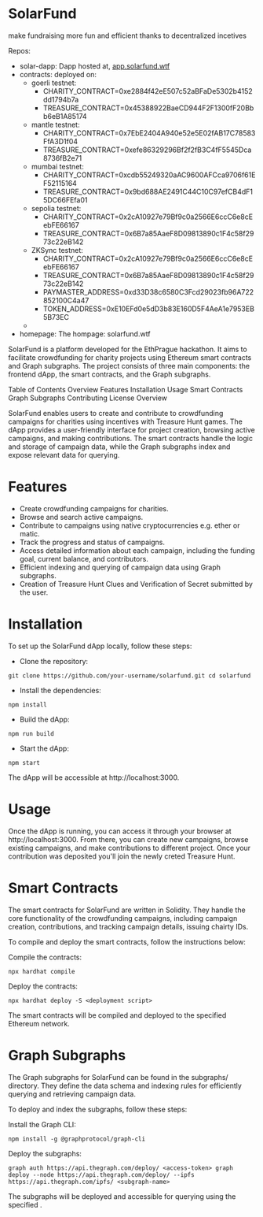 # SolarFund

make fundraising more fun and efficient thanks to decentralized incetives

Repos:
- solar-dapp: Dapp hosted at, [app.solarfund.wtf](https://app.solarfund.wtf])
- contracts: deployed on:
  - goerli testnet:
       - CHARITY_CONTRACT=0xe2884f42eE507c52aBFaDe5302b4152dd1794b7a
       - TREASURE_CONTRACT=0x45388922BaeCD944F2F1300fF20Bbb6eB1A85174 
  -  mantle testnet:
       - CHARITY_CONTRACT=0x7EbE2404A940e52e5E02fAB17C78583FfA3D1f04
       - TREASURE_CONTRACT=0xefe86329296Bf2f2fB3C4fF5545Dca8736fB2e71  
  -  mumbai testnet:
       - CHARITY_CONTRACT=0xcdb55249320aAC9600AFCca9706f61EF52115164
       - TREASURE_CONTRACT=0x9bd688AE2491C44C10C97efCB4dF15DC66FEfa01 
  -  sepolia testnet:
      -  CHARITY_CONTRACT=0x2cA10927e79Bf9c0a2566E6ccC6e8cEebFE66167
      -  TREASURE_CONTRACT=0x6B7a85AaeF8D09813890c1F4c58f2973c22eB142
  -  ZKSync testnet:
      -  CHARITY_CONTRACT=0x2cA10927e79Bf9c0a2566E6ccC6e8cEebFE66167
      -  TREASURE_CONTRACT=0x6B7a85AaeF8D09813890c1F4c58f2973c22eB142
      -  PAYMASTER_ADDRESS=0xd33D38c6580C3Fcd29023fb96A722852100C4a47
      -  TOKEN_ADDRESS=0xE10EFd0e5dD3b83E160D5F4AeA1e7953EB5B73EC
  -  
- homepage: The hompage: solarfund.wtf

SolarFund is a platform developed for the EthPrague hackathon. It aims to facilitate crowdfunding for charity projects using Ethereum smart contracts and Graph subgraphs. The project consists of three main components: the frontend dApp, the smart contracts, and the Graph subgraphs.

Table of Contents
Overview
Features
Installation
Usage
Smart Contracts
Graph Subgraphs
Contributing
License
Overview

SolarFund enables users to create and contribute to crowdfunding campaigns for charities using incentives with Treasure Hunt games. The dApp provides a user-friendly interface for project creation, browsing active campaigns, and making contributions. The smart contracts handle the logic and storage of campaign data, while the Graph subgraphs index and expose relevant data for querying.

# Features
- Create crowdfunding campaigns for charities.
- Browse and search active campaigns.
- Contribute to campaigns using native cryptocurrencies e.g. ether or matic.
- Track the progress and status of campaigns.
- Access detailed information about each campaign, including the funding goal, current balance, and contributors.
- Efficient indexing and querying of campaign data using Graph subgraphs.
- Creation of Treasure Hunt Clues and Verification of Secret submitted by the user.

# Installation
To set up the SolarFund dApp locally, follow these steps:

- Clone the repository:

`
git clone https://github.com/your-username/solarfund.git
cd solarfund
`

- Install the dependencies:

`
npm install
`

- Build the dApp:

`
npm run build
`

- Start the dApp:

`
npm start
`

The dApp will be accessible at http://localhost:3000.

# Usage

Once the dApp is running, you can access it through your browser at http://localhost:3000. From there, you can create new campaigns, browse existing campaigns, and make contributions to different project. Once your contribution was deposited you'll join the newly creted Treasure Hunt.

# Smart Contracts

The smart contracts for SolarFund are written in Solidity. They handle the core functionality of the crowdfunding campaigns, including campaign creation, contributions, and tracking campaign details, issuing chairty IDs.

To compile and deploy the smart contracts, follow the instructions below:

Compile the contracts:

`
npx hardhat compile
`

Deploy the contracts:

`
npx hardhat deploy -S <deployment script>
`

The smart contracts will be compiled and deployed to the specified Ethereum network.

# Graph Subgraphs
The Graph subgraphs for SolarFund can be found in the subgraphs/ directory. They define the data schema and indexing rules for efficiently querying and retrieving campaign data.

To deploy and index the subgraphs, follow these steps:

Install the Graph CLI:

`
npm install -g @graphprotocol/graph-cli
`

Deploy the subgraphs:

`
graph auth https://api.thegraph.com/deploy/ <access-token>
graph deploy --node https://api.thegraph.com/deploy/ --ipfs https://api.thegraph.com/ipfs/ <subgraph-name>
`

The subgraphs will be deployed and accessible for querying using the specified <subgraph-name>.
